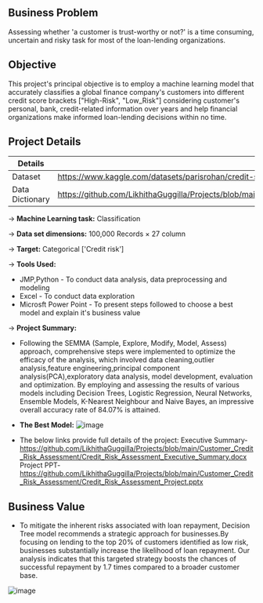 ## Business Problem
Assessing whether 'a customer is trust-worthy or not?' is a time consuming, uncertain and risky task for most of the loan-lending organizations.

## Objective
This project's principal objective is to employ a machine learning model that accurately classifies a global finance company's customers into different credit score brackets ["High-Risk", "Low_Risk"] considering customer's personal, bank, credit-related information over years and help financial organizations make informed loan-lending decisions within no time.

## Project Details
|Details|Link|
|-------|------|
|Dataset|https://www.kaggle.com/datasets/parisrohan/credit-score-classification?select=train.csv|
|Data Dictionary|https://github.com/LikhithaGuggilla/Projects/blob/main/Customer_Credit_Risk_Assessment/Data_Dictionary.xlsx|

-> **Machine Learning task:** Classification

-> **Data set dimensions:** 100,000 Records × 27 column

-> **Target:** Categorical ['Credit risk']

-> **Tools Used:**
* JMP,Python - To conduct data analysis, data preprocessing and modeling
* Excel - To conduct data exploration
* Microsft Power Point - To present steps followed to choose a best model and explain it's business value

-> **Project Summary:**
* Following the SEMMA (Sample, Explore, Modify, Model, Assess) approach, comprehensive steps were implemented to optimize the efficacy of the analysis, which involved data cleaning,outlier analysis,feature engineering,principal component analysis(PCA),exploratory data analysis, model development, evaluation and optimization. By employing and assessing the results of various models including Decision Trees, Logistic Regression, Neural Networks, Ensemble Models, K-Nearest Neighbour and Naive Bayes, an impressive overall accuracy rate of 84.07% is attained.
* **The Best Model:**
  ![image](https://github.com/LikhithaGuggilla/Projects/assets/159668644/a59cef91-2269-41db-be47-324287170ec3)

* The below links provide full details of the project:
  Executive Summary-https://github.com/LikhithaGuggilla/Projects/blob/main/Customer_Credit_Risk_Assessment/Credit_Risk_Assessment_Executive_Summary.docx
  Project PPT-https://github.com/LikhithaGuggilla/Projects/blob/main/Customer_Credit_Risk_Assessment/Credit_Risk_Assessment_Project.pptx

## Business Value
* To mitigate the inherent risks associated with loan repayment, Decision Tree model recommends a strategic approach for businesses.By focusing on lending to the top 20% of customers identified as low risk, businesses substantially increase the likelihood of loan repayment. Our analysis indicates that this targeted strategy boosts the chances of successful repayment by 1.7 times compared to a broader customer base.

![image](https://github.com/LikhithaGuggilla/Projects/assets/159668644/a291bb52-19c2-47c0-99fb-392a18f65f97)




  




















